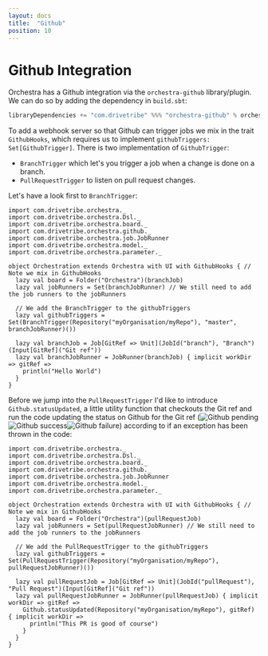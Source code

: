 ```yaml
---
layout: docs
title:  "Github"
position: 10
---
```


# Github Integration

Orchestra has a Github integration via the `orchestra-github` library/plugin. We can do so by adding the dependency in
`build.sbt`:
```scala
libraryDependencies += "com.drivetribe" %%% "orchestra-github" % orchestraVersion
```

To add a webhook server so that Github can trigger jobs we mix in the trait `GithubHooks`, which requires us to
implement `githubTriggers: Set[GithubTrigger]`. There is two implementation of `GithubTrigger`:
 - `BranchTrigger` which let's you trigger a job when a change is done on a branch.
 - `PullRequestTrigger` to listen on pull request changes.

Let's have a look first to `BranchTrigger`:
```tut:silent
import com.drivetribe.orchestra._
import com.drivetribe.orchestra.Dsl._
import com.drivetribe.orchestra.board._
import com.drivetribe.orchestra.github._
import com.drivetribe.orchestra.job.JobRunner
import com.drivetribe.orchestra.model._
import com.drivetribe.orchestra.parameter._

object Orchestration extends Orchestra with UI with GithubHooks { // Note we mix in GithubHooks
  lazy val board = Folder("Orchestra")(branchJob)
  lazy val jobRunners = Set(branchJobRunner) // We still need to add the job runners to the jobRunners
  
  // We add the BranchTrigger to the githubTriggers
  lazy val githubTriggers = Set(BranchTrigger(Repository("myOrganisation/myRepo"), "master", branchJobRunner)())

  lazy val branchJob = Job[GitRef => Unit](JobId("branch"), "Branch")(Input[GitRef]("Git ref"))
  lazy val branchJobRunner = JobRunner(branchJob) { implicit workDir => gitRef =>
    println("Hello World")
  }
}
```

Before we jump into the `PullRequestTrigger` I'd like to introduce `Github.statusUpdated`, a little utility function
that checkouts the Git ref and run the code updating the status on Github for the Git ref
(<img alt="Github pending" srcset="img/github-pending.png 2x"><img alt="Github success" srcset="img/github-success.png 2x"><img alt="Github failure" srcset="img/github-failure.png 2x">)
according to if an exception has been thrown in the code:
```tut:silent
import com.drivetribe.orchestra._
import com.drivetribe.orchestra.Dsl._
import com.drivetribe.orchestra.board._
import com.drivetribe.orchestra.github._
import com.drivetribe.orchestra.job.JobRunner
import com.drivetribe.orchestra.model._
import com.drivetribe.orchestra.parameter._

object Orchestration extends Orchestra with UI with GithubHooks { // Note we mix in GithubHooks
  lazy val board = Folder("Orchestra")(pullRequestJob)
  lazy val jobRunners = Set(pullRequestJobRunner) // We still need to add the job runners to the jobRunners

  // We add the PullRequestTrigger to the githubTriggers 
  lazy val githubTriggers = Set(PullRequestTrigger(Repository("myOrganisation/myRepo"), pullRequestJobRunner)())

  lazy val pullRequestJob = Job[GitRef => Unit](JobId("pullRequest"), "Pull Request")(Input[GitRef]("Git ref"))
  lazy val pullRequestJobRunner = JobRunner(pullRequestJob) { implicit workDir => gitRef =>
    Github.statusUpdated(Repository("myOrganisation/myRepo"), gitRef) { implicit workDir =>
      println("This PR is good of course")
    }
  }
}
```
